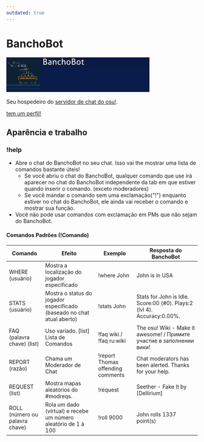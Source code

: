 ```yaml
---
outdated: true
---
```

# BanchoBot

![BanchoBot's player card](img/BanchoBot.jpg "BanchoBot's player card")

Seu hospedeiro do [servidor de chat do osu!](/wiki/Internet_Relay_Chat).

[tem um perfil!](https://osu.ppy.sh/u/3)

## Aparência e trabalho

### !help

-   Abre o chat do BanchoBot no seu chat. Isso vai the mostrar uma lista de comandos bastante úteis!
    -   Se você abriu o chat do BanchoBot, qualquer comando que use irá aparecer no chat do BanchoBot independente da tab em que estiver quando inserir o comando. (exceto moderadores)
    -   Se você mandar o comando sem uma exclamação("!") enquanto estiver no chat do BanchoBot, ele ainda vai receber o comando e mostrar sua função.
-   Você não pode usar comandos com exclamação em PMs que não sejam do BanchoBot.

#### Comandos Padrões (!Comando)

| Comando | Efeito | Exemplo | Resposta do BanchoBot |
| ------- | ------ | ------- | --------------------- |
| WHERE (usuário) | Mostra a localização do jogador especificado | !where John | John is in USA |
| STATS (usuário) | Mostra o status do jogador especificado (baseado no chat atual aberto) | !stats John | Stats for John is Idle. Score:00 (#0). Plays:2 (lvl 4). Accuracy:0.00%. |
| FAQ (palavra chave) (list) | Uso variado. [list] Lista de Comandos | !faq wiki / !faq ru:wiki | The osu! Wiki - Make it awesome! / Примите участие в заполнении вики! |
| REPORT (razão) | Chama um Moderador de Chat | !report Thomas offending comments | Chat moderators has been alerted. Thanks for your help. |
| REQUEST (list) | Mostra mapas aleatórios do #modreqs. | !request | Seether - Fake It by [Dellirium] |
| ROLL (número ou palavra chave) | Rola um dado (virtual) e recebe um número aleatório de 1 à 100 | !roll 9000 | John rolls 1337 point(s) |

